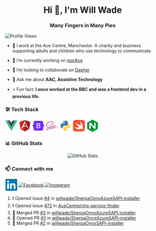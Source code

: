 <h1 align="center">Hi 👋, I'm Will Wade</h1>
<h3 align="center">Many Fingers in Many Pies</h3>

<p align="left"> <img src="https://komarev.com/ghpvc/?username=willwade" alt="Profile Views" /> </p>

- 🏢 I work at the Ace Centre, Manchester. A charity and business supporting adults and children who use technology to communicate.

- 🔭 I’m currently working on [morAce](http://github.com/acecentre/morace)

- 👯 I’m looking to collaborate on [Dasher](https://dasher.acecentre.net)

- 💬 Ask me about **AAC, Assistive Technology**

- ⚡ Fun fact: **I once worked at the BBC and was a frontend dev in a previous life.**

### 🛠 Tech Stack

<p align="left">
  <img src="https://github.com/devicons/devicon/raw/v2.16.0/icons/vuejs/vuejs-original.svg" alt="Vue.js" width="40" height="40"/>
  <img src="https://github.com/devicons/devicon/raw/v2.16.0/icons/angularjs/angularjs-original.svg" alt="AngularJS" width="40" height="40"/>
  <img src="https://github.com/devicons/devicon/raw/v2.16.0/icons/bootstrap/bootstrap-plain.svg" alt="Bootstrap" width="40" height="40"/>
  <img src="https://github.com/devicons/devicon/raw/v2.16.0/icons/sass/sass-original.svg" alt="Sass" width="40" height="40"/>
  <img src="https://github.com/devicons/devicon/raw/v2.16.0/icons/python/python-original.svg" alt="Python" width="40" height="40"/>
  <img src="https://github.com/devicons/devicon/raw/v2.16.0/icons/swift/swift-original.svg" alt="Swift" width="40" height="40"/>
  <img src="https://github.com/devicons/devicon/raw/v2.16.0/icons/nginx/nginx-original.svg" alt="Nginx" width="40" height="40"/>
</p>

### 📊 GitHub Stats

<p align="center"> 
  <img src="https://github-readme-stats.vercel.app/api?username=willwade&show_icons=true" alt="GitHub Stats" />
</p>

### 📫 Connect with me

<p align="left">
  <a href="https://linkedin.com/in/willwade" target="_blank">
    <img align="center" src="https://github.com/devicons/devicon/raw/v2.16.0/icons/linkedin/linkedin-original.svg" alt="LinkedIn" width="40" height="40"/>
  </a>
  <a href="https://fb.com/will.wade1" target="_blank">
    <img align="center" src="https://cdn.jsdelivr.net/npm/simple-icons@6.15.0/icons/facebook.svg" alt="Facebook" width="40" height="40"/>
  </a>
  <a href="https://instagram.com/willwade" target="_blank">
    <img align="center" src="https://cdn.jsdelivr.net/npm/simple-icons@6.15.0/icons/instagram.svg" alt="Instagram" width="40" height="40"/>
  </a>
</p>

<!--START_SECTION:activity-->
1. ❗ Opened issue [#4](https://github.com/willwade/SherpaOnnxAzureSAPI-installer/issues/4) in [willwade/SherpaOnnxAzureSAPI-installer](https://github.com/willwade/SherpaOnnxAzureSAPI-installer)
2. ❗ Opened issue [#72](https://github.com/AceCentre/nhs-service-finder/issues/72) in [AceCentre/nhs-service-finder](https://github.com/AceCentre/nhs-service-finder)
3. 🎉 Merged PR [#3](https://github.com/willwade/SherpaOnnxAzureSAPI-installer/pull/3) in [willwade/SherpaOnnxAzureSAPI-installer](https://github.com/willwade/SherpaOnnxAzureSAPI-installer)
4. 💪 Opened PR [#3](https://github.com/willwade/SherpaOnnxAzureSAPI-installer/pull/3) in [willwade/SherpaOnnxAzureSAPI-installer](https://github.com/willwade/SherpaOnnxAzureSAPI-installer)
5. 🎉 Merged PR [#2](https://github.com/willwade/SherpaOnnxSAPI-installer/pull/2) in [willwade/SherpaOnnxSAPI-installer](https://github.com/willwade/SherpaOnnxSAPI-installer)
<!--END_SECTION:activity-->
